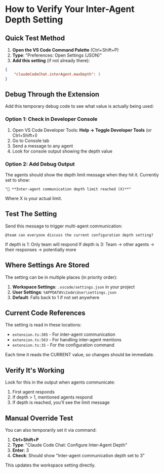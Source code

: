 # How to Verify Your Inter-Agent Depth Setting

## Quick Test Method

1. **Open the VS Code Command Palette** (Ctrl+Shift+P)
2. **Type**: "Preferences: Open Settings (JSON)"
3. **Add this setting** (if not already there):
```json
{
    "claudeCodeChat.interAgent.maxDepth": 3
}
```

## Debug Through the Extension

Add this temporary debug code to see what value is actually being used:

### Option 1: Check in Developer Console
1. Open VS Code Developer Tools: **Help → Toggle Developer Tools** (or Ctrl+Shift+I)
2. Go to Console tab
3. Send a message to any agent
4. Look for console output showing the depth value

### Option 2: Add Debug Output
The agents should show the depth limit message when they hit it. Currently set to show:
```
"🚫 **Inter-agent communication depth limit reached (X)**"
```
Where X is your actual limit.

## Test The Setting

Send this message to trigger multi-agent communication:
```
@team can everyone discuss the current configuration depth setting?
```

If depth is 1: Only team will respond
If depth is 3: Team → other agents → their responses → potentially more

## Where Settings Are Stored

The setting can be in multiple places (in priority order):
1. **Workspace Settings**: `.vscode/settings.json` in your project
2. **User Settings**: `%APPDATA%\Code\User\settings.json`
3. **Default**: Falls back to 1 if not set anywhere

## Current Code References

The setting is read in these locations:
- `extension.ts:305` - For inter-agent communication
- `extension.ts:563` - For handling inter-agent mentions
- `extension.ts:35` - For the configuration command

Each time it reads the CURRENT value, so changes should be immediate.

## Verify It's Working

Look for this in the output when agents communicate:
1. First agent responds
2. If depth > 1, mentioned agents respond
3. If depth is reached, you'll see the limit message

## Manual Override Test

You can also temporarily set it via command:
1. **Ctrl+Shift+P**
2. **Type**: "Claude Code Chat: Configure Inter-Agent Depth"
3. **Enter**: 3
4. **Check**: Should show "Inter-agent communication depth set to 3"

This updates the workspace setting directly.
